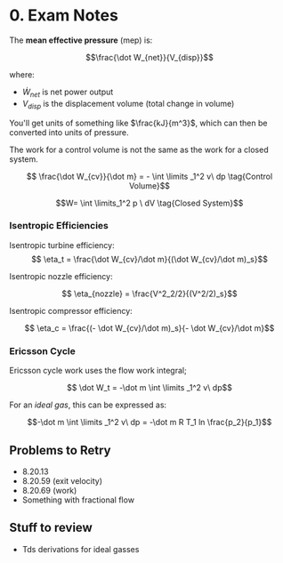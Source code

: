 # 0. Exam Notes

The **mean effective pressure** (mep) is:

$$\frac{\dot W_{net}}{V_{disp}}$$

where:
- $\dot W _{net}$ is net power output
- $V_{disp}$ is the displacement volume (total change in volume)

You'll get units of something like $\frac{kJ}{m^3}$, which can then be converted into units of pressure.


The work for a control volume is not the same as the work for a closed system.

$$ \frac{\dot W_{cv}}{\dot m} = - \int \limits _1^2 v\ dp \tag{Control Volume}$$

$$W=  \int \limits_1^2 p \ dV \tag{Closed System}$$


### Isentropic Efficiencies

Isentropic turbine efficiency:
$$ \eta_t = \frac{\dot W_{cv}/\dot m}{(\dot W_{cv}/\dot m)_s}$$

Isentropic nozzle efficiency:

$$ \eta_{nozzle} = \frac{V^2_2/2}{(V^2/2)_s}$$

Isentropic compressor efficiency:

$$ \eta_c = \frac{(- \dot W_{cv}/\dot m)_s}{- \dot W_{cv}/\dot m}$$


### Ericsson Cycle

Ericsson cycle work uses the flow work integral;

$$ \dot W_t = -\dot m \int \limits _1^2 v\ dp$$

For an *ideal gas*, this can be expressed as:

$$-\dot m \int \limits _1^2 v\ dp = -\dot m R T_1 ln \frac{p_2}{p_1}$$



## Problems to Retry

- 8.20.13
- 8.20.59 (exit velocity)
- 8.20.69 (work)
- Something with fractional flow

## Stuff to review
- Tds derivations for ideal gasses
